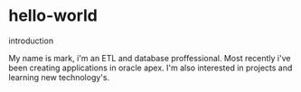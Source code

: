 # hello-world
introduction

My name is mark, i'm an ETL and database proffessional. Most recently i've been creating applications in oracle apex. I'm also interested in projects and learning new technology's.
